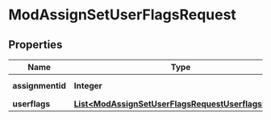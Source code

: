 

# ModAssignSetUserFlagsRequest


## Properties

| Name | Type | Description | Notes |
|------------ | ------------- | ------------- | -------------|
|**assignmentid** | **Integer** | assignment id |  |
|**userflags** | [**List&lt;ModAssignSetUserFlagsRequestUserflagsInner&gt;**](ModAssignSetUserFlagsRequestUserflagsInner.md) |  |  |



